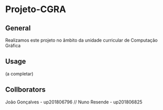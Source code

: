# Projeto-CGRA

## General
Realizamos este projeto no âmbito da unidade curricular de Computação Gráfica

## Usage

(a completar)


## Collborators

João Gonçalves - up201806796 //
Nuno Resende - up201806825
